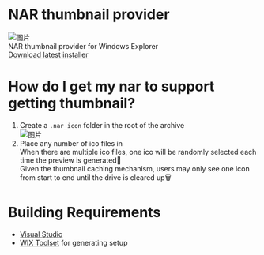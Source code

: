 # NAR thumbnail provider
![图片](https://user-images.githubusercontent.com/31927825/159116281-9b32ab89-2bad-433b-85b0-bda347773b77.png)  
NAR thumbnail provider for Windows Explorer  
[Download latest installer](https://github.com/Taromati2/nar-thumbnail-provider/releases/latest)  

# How do I get my nar to support getting thumbnail?
1. Create a `.nar_icon` folder in the root of the archive  
   ![图片](https://user-images.githubusercontent.com/31927825/159008338-4a804873-b08c-4996-9752-7f77dcc11906.png)
2. Place any number of ico files in  
   When there are multiple ico files, one ico will be randomly selected each time the preview is generated🔮  
   Given the thumbnail caching mechanism, users may only see one icon from start to end until the drive is cleared up🗑  

# Building Requirements
* [Visual Studio](https://visualstudio.microsoft.com/vs/community/)
* [WIX Toolset](http://wixtoolset.org/) for generating setup
